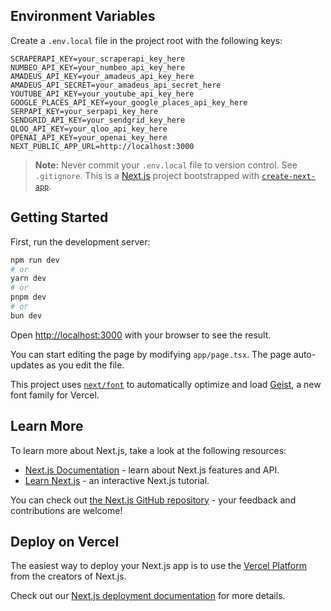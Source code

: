 ## Environment Variables

Create a `.env.local` file in the project root with the following keys:

```env
SCRAPERAPI_KEY=your_scraperapi_key_here
NUMBEO_API_KEY=your_numbeo_api_key_here
AMADEUS_API_KEY=your_amadeus_api_key_here
AMADEUS_API_SECRET=your_amadeus_api_secret_here
YOUTUBE_API_KEY=your_youtube_api_key_here
GOOGLE_PLACES_API_KEY=your_google_places_api_key_here
SERPAPI_KEY=your_serpapi_key_here
SENDGRID_API_KEY=your_sendgrid_key_here
QLOO_API_KEY=your_qloo_api_key_here
OPENAI_API_KEY=your_openai_key_here
NEXT_PUBLIC_APP_URL=http://localhost:3000
```

> **Note:** Never commit your `.env.local` file to version control. See `.gitignore`.
> This is a [Next.js](https://nextjs.org) project bootstrapped with [`create-next-app`](https://nextjs.org/docs/app/api-reference/cli/create-next-app).

## Getting Started

First, run the development server:

```bash
npm run dev
# or
yarn dev
# or
pnpm dev
# or
bun dev
```

Open [http://localhost:3000](http://localhost:3000) with your browser to see the result.

You can start editing the page by modifying `app/page.tsx`. The page auto-updates as you edit the file.

This project uses [`next/font`](https://nextjs.org/docs/app/building-your-application/optimizing/fonts) to automatically optimize and load [Geist](https://vercel.com/font), a new font family for Vercel.

## Learn More

To learn more about Next.js, take a look at the following resources:

- [Next.js Documentation](https://nextjs.org/docs) - learn about Next.js features and API.
- [Learn Next.js](https://nextjs.org/learn) - an interactive Next.js tutorial.

You can check out [the Next.js GitHub repository](https://github.com/vercel/next.js) - your feedback and contributions are welcome!

## Deploy on Vercel

The easiest way to deploy your Next.js app is to use the [Vercel Platform](https://vercel.com/new?utm_medium=default-template&filter=next.js&utm_source=create-next-app&utm_campaign=create-next-app-readme) from the creators of Next.js.

Check out our [Next.js deployment documentation](https://nextjs.org/docs/app/building-your-application/deploying) for more details.
